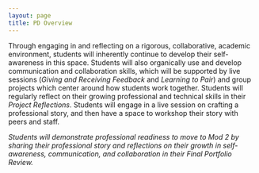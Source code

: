 ```yaml
---
layout: page
title: PD Overview
---
```


Through engaging in and reflecting on a rigorous, collaborative, academic environment, students will inherently continue to develop their self-awareness in this space. Students will also organically use and develop communication and collaboration skills, which will be supported by live sessions (*Giving and Receiving Feedback* and *Learning to Pair*) and group projects which center around how students work together. Students will regularly reflect on their growing professional and technical skills in their *Project Reflections*. Students will engage in a live session on crafting a professional story, and then have a space to workshop their story with peers and staff.

*Students will demonstrate professional readiness to move to Mod 2 by sharing their professional story and reflections on their growth in self-awareness, communication, and collaboration in their Final Portfolio Review.*